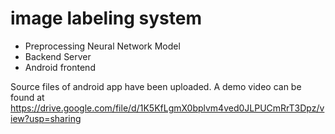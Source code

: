 # image labeling system 
- Preprocessing Neural Network Model
- Backend Server 
- Android frontend

Source files of android app have been uploaded.
A demo video can be found at 
https://drive.google.com/file/d/1K5KfLgmX0bplvm4ved0JLPUCmRrT3Dpz/view?usp=sharing
